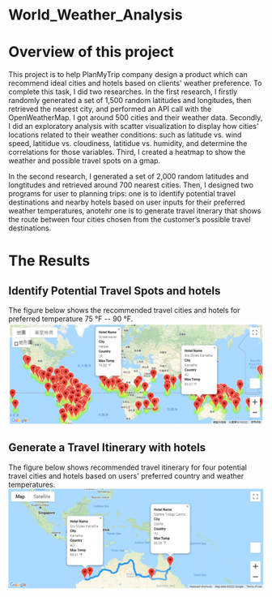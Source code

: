 # World_Weather_Analysis

# Overview of this project
This project is to help PlanMyTrip company design a product which can recommend ideal cities and hotels based on clients' weather preference. To complete this task, I did two researches. In the first research, I firstly randomly generated a set of 1,500 random latitudes and longitudes, then retrieved the nearest city, and performed an API call with the OpenWeatherMap. I got around 500 cities and their weather data. Secondly, I did an exploratory analysis with scatter visualization to display how cities' locations related to their weather conditions: such as latitude vs. wind speed, latitidue vs. cloudiness, latitidue vs. humidity, and determine the correlations for those variables. Third, I created a heatmap to show the weather and possible travel spots on a gmap. 

In the second research, I generated a set of 2,000 random latitudes and longtitudes and retrieved around 700 nearest cities. Then, I designed two programs for user to planning trips: one is to identify potential travel destinations and nearby hotels based on user inputs for their preferred weather temperatures, anotehr one is to generate travel itnerary that shows the route between four cities chosen from the customer’s possible travel destinations. 

# The Results

## Identify Potential Travel Spots and hotels
The figure below shows the recommended travel cities and hotels for preferred temperature 75 °F -- 90 °F.
![Identify potential travel destinations and hotels](https://github.com/ZiwenLyu/World_Weather_Analysis/blob/main/Vacation_Search/WeatherPy_vacation_map.png)

## Generate a Travel Itinerary with hotels
The figure below shows recommended travel itinerary for four potential travel cities and hotels based on users' preferred country and weather temperatures.
![Generate a Travel Itinerary with hotels](https://github.com/ZiwenLyu/World_Weather_Analysis/blob/main/Vacation_Itinerary/WeatherPy_travel_map_markers.png)

